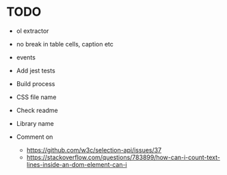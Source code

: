 # TODO

- ol extractor
- no break in table cells, caption etc
- events
- Add jest tests
- Build process
- CSS file name
- Check readme
- Library name

- Comment on
  - https://github.com/w3c/selection-api/issues/37
  - https://stackoverflow.com/questions/783899/how-can-i-count-text-lines-inside-an-dom-element-can-i
